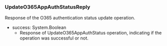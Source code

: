 ### UpdateO365AppAuthStatusReply
Response of the O365 authentication status update operation.

- success: System.Boolean
  - Response of UpdateO365AppAuthStatus operation, indicating if the operation was successful or not.
